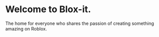 # Welcome to Blox-it.
The home for everyone who shares the passion of creating something amazing on Roblox.
